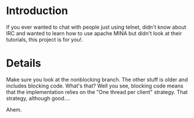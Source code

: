 # Introduction #

If you ever wanted to chat with people just using telnet, didn't know about IRC and wanted to learn how to use apache MINA but didn't look at their tutorials, this project is for you!.


# Details #
Make sure you look at the nonblocking branch. The other stuff is older and includes blocking code. What's that? Well you see, blocking code means that the implementation relies on the "One thread per client" strategy. That strategy, although good....

Ahem.